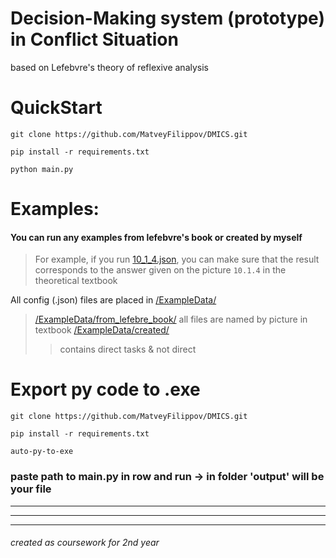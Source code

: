 # Decision-Making system (prototype) in Conflict Situation
based on Lefebvre's theory of reflexive analysis

# QuickStart
```shell
git clone https://github.com/MatveyFilippov/DMICS.git
```
```shell
pip install -r requirements.txt
```
```shell
python main.py
```

# Examples:
#### You can run any examples from lefebvre's book or created by myself
> For example, if you run [10_1_4.json](ExampleData/from_lefebvre_book/direct_task/10_1_4.json), you can make sure that the result corresponds to the answer given on the picture `10.1.4` in the theoretical textbook

All config (.json) files are placed in [/ExampleData/](ExampleData)
> [/ExampleData/from_lefebre_book/](ExampleData/from_lefebvre_book) all files are named by picture in textbook
> [/ExampleData/created/](ExampleData/created)
>> contains direct tasks & not direct

# Export py code to .exe
```shell
git clone https://github.com/MatveyFilippov/DMICS.git
```
```shell
pip install -r requirements.txt
```
```shell
auto-py-to-exe 
```
### paste path to main.py in row and run -> in folder 'output' will be your file

***
***
***
###### created as coursework for 2nd year